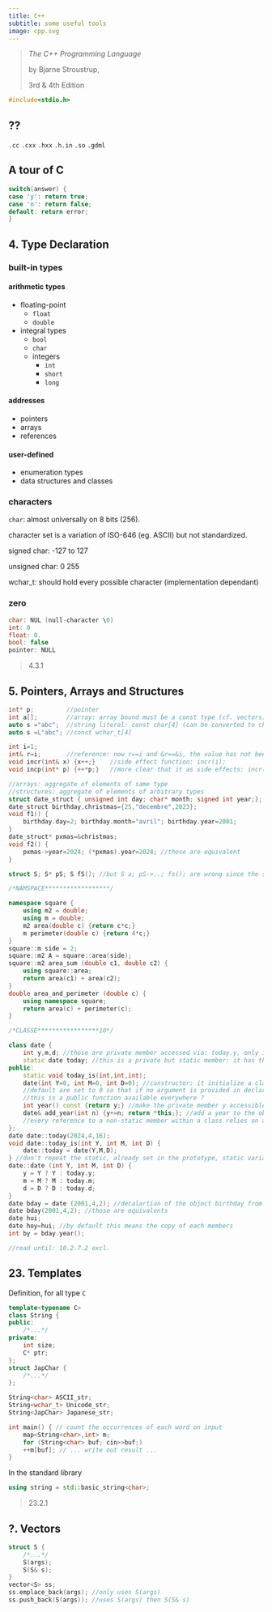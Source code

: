 ```yaml
---
title: C++
subtitle: some useful tools
image: cpp.svg
---
```


> *The C++ Programming Language*
>
> by Bjarne Stroustrup,
>
> 3rd & 4th Edition

```cpp
#include<stdio.h>
```

## ??

`.cc` `.cxx` `.hxx` `.h.in` `.so` `.gdml`

## A tour of C

```cpp
switch(answer) {
case 'y': return true;
case 'n': return false;
default: return error;
}
```

## 4. Type Declaration

### built-in types

#### arithmetic types

- floating-point
  - `float`
  - `double`
- integral types
  - `bool`
  - `char`
  - integers
    - `int`
    - `short`
    - `long`

#### addresses

- pointers
- arrays
- references

#### user-defined

- enumeration types
- data structures and classes

### characters

`char`: almost universally on 8 bits (256).

character set is a variation of ISO-646 (eg. ASCII) but not standardized.

signed char: -127 to 127

unsigned char: 0 255

wchar_t: should hold every possible character (implementation dependant)

### zero

```cpp
char: NUL (null-character \0)
int: 0
float: 0.
bool: false
pointer: NULL
```

> 4.3.1

## 5. Pointers, Arrays and Structures

```cpp
int* p;         //pointer
int a[];        //array: array bound must be a const type (cf. vectors)
auto s ="abc";  //string literal: const char[4] (can be converted to char*)
auto s =L"abc"; //const wchar_t[4]

int i=1;
int& r=i;       //reference: now r==i and &r==&i, the value has not been copied
void incr(int& x) {x++;}    //side effect function: incr(i);
void incp(int* p) {++*p;}   //more clear that it as side effects: incr(&i);

//arrays: aggregate of elements of same type
//structures: aggregate of elements of arbitrary types
struct date_struct { unsigned int day; char* month; signed int year;};
date_struct birthday,christmas={25,"decembre",2023}; 
void f1() {
    birthday.day=2; birthday.month="avril"; birthday.year=2001;
}
date_struct* pxmas=&christmas;
void f2() {
    pxmas->year=2024; (*pxmas).year=2024; //those are equivalent
}

struct S; S* pS; S fS(); //but S a; pS->..; fs(); are wrong since the size allocation is unknown yet

/*NAMSPACE******************/

namespace square {
    using m2 = double;
    using m = double;
    m2 area(double c) {return c*c;}
    m perimeter(double c) {return 4*c;}
}
square::m side = 2;
square::m2 A = square::area(side);
square::m2 area_sum (double c1, double c2) {
    using square::area;
    return area(c1) + area(c2);
}
double area_and_perimeter (double c) {
    using namespace square;
    return area(c) + perimeter(c);
}

/*CLASSE*****************10*/

class date {
    int y,m,d; //those are private member accessed via: today.y, only inside the class body
    static date today; //this is a private but static member: it has the same value for all object of this class. it can be accessed directly, ie. not through an object, via: date::today
public:
    static void today_is(int,int,int);
    date(int Y=0, int M=0, int D=0); //constructor: it initialize a class, function with the name of the class. why no return type has been specified?
    //default are set to 0 so that if no argument is provided in declaration the date is today
    //this is a public function available everywhere ?
    int year() const {return y;} //make the private member y accessible in public via: today.year(). the const indicates the compiler that this functions doesn't modify the object
    date& add_year(int n) {y+=n; return *this;}; //add a year to the object. not const. this is a pointer to the object for which the member function is invoked. 
    //every reference to a non-static member within a class relies on an implicit use of this: y and this->y are the same
};
date date::today(2024,4,16);
void date::today_is(int Y, int M, int D) {
    date::today = date(Y,M,D);
} //don't repeat the static, already set in the prototype, static variable makes no sense in the core part of the program
date::date (int Y, int M, int D) {
    y = Y ? Y : today.y; 
    m = M ? M : today.m;
    d = D ? D : today.d;
}
date bday = date (2001,4,2); //decalartion of the object birthday from the class date
date bday(2001,4,2); //those are equivalents
date hui; 
date hoy=hui; //by default this means the copy of each members 
int by = bday.year();

//read until: 10.2.7.2 excl.
```

## 23. Templates

Definition, for all type `C`

```cpp
template<typename C>
class String {
public:
    /*...*/
private:
    int size;
    C* ptr;
};
struct JapChar {
    /*...*/
};
```

```cpp
String<char> ASCII_str;
String<wchar_t> Unicode_str;
String<JapChar> Japanese_str;
```

```cpp
int main() { // count the occurrences of each word on input
    map<String<char>,int> m;
    for (String<char> buf; cin>>buf;)
    ++m[buf]; // ... write out result ...
}
```

In the standard library

```cpp
using string = std::basic_string<char>;
```

> 23.2.1

## ?. Vectors

```cpp
struct S {
    /*...*/
    S(args);
    S(S& s);
}
vector<S> ss;
ss.emplace_back(args); //only uses S(args)
ss.push_back(S(args)); //uses S(args) then S(S& s)
```